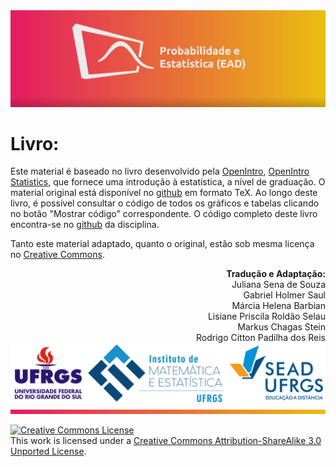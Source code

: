 <img src="https://github.com/Probabilidade-e-Estatistica-EAD/livro/blob/master/imagem_site_disciplina.png?raw=true" width="1000">

# Livro:

Este material é baseado no livro desenvolvido pela [OpenIntro](https://www.openintro.org/), [OpenIntro Statistics](https://leanpub.com/openintro-statistics), que fornece uma introdução à estatística, a nível de graduação. O material original está disponível no [github](https://github.com/OpenIntroStat/openintro-statistics) em formato TeX. Ao longo deste livro, é possível consultar o código de todos os gráficos e tabelas clicando no botão "Mostrar código" correspondente. O código completo deste livro encontra-se no [github](https://github.com/Probabilidade-e-Estatistica-EAD/livro2) da disciplina.

Tanto este material adaptado, quanto o original, estão sob mesma licença no [Creative Commons](https://creativecommons.org/). 


<div align="right"><strong>Tradução e Adaptação: <br></strong> Juliana Sena de Souza <br> Gabriel Holmer Saul <br> Márcia Helena Barbian <br> Lisiane Priscila Roldão Selau	 <br> Markus Chagas Stein	<br> Rodrigo Citton Padilha dos Reis</div>

<img src="https://github.com/Probabilidade-e-Estatistica-EAD/livro/blob/master/todos_logo.png?raw=true" width="1000">

<img src="https://github.com/Probabilidade-e-Estatistica-EAD/livro/blob/master/before_site_disciplina.png?raw=true" width="1000">

<a rel="license" href="http://creativecommons.org/licenses/by-sa/3.0/"><img alt="Creative Commons License" style="border-width:0" src="https://i.creativecommons.org/l/by-sa/3.0/88x31.png" /></a><br />This work is licensed under a <a rel="license" href="http://creativecommons.org/licenses/by-sa/3.0/">Creative Commons Attribution-ShareAlike 3.0 Unported License</a>.
